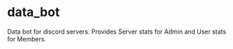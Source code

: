 # data_bot
Data bot for discord servers. Provides Server stats for Admin and User stats for Members.
